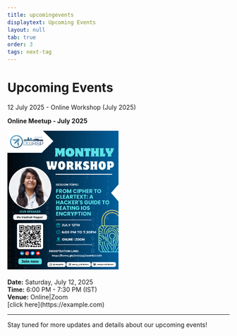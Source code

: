 ```yaml
---
title: upcomingevents
displaytext: Upcoming Events
layout: null
tab: true
order: 3
tags: next-tag
---
```


# Upcoming Events

<!-- [Coming Soon](assets/images/coming_soon_.gif) -->
<summary>12 July 2025 - Online Workshop (July 2025)</summary>
<p>
  <strong>Online Meetup - July 2025</strong>
  <br>
  <div>
    <img src="assets/images/events/July'25/Monthly workshop OWASP- July 12.png" alt="Event Poster" width="50%">
  </div> 
  <br>
  <strong>Date:</strong> Saturday, July 12, 2025
  <br>
  <strong>Time:</strong> 6:00 PM - 7:30 PM (IST)
  <br>
  <strong>Venue:</strong> Online|Zoom
  <br>
  [click here](https://example.com)
  <!-- <strong>Registration link:</strong> [Click here](https://forms.gle/aHxGqzjZwsHBJcG99)-->
  <br>
</p>


---

Stay tuned for more updates and details about our upcoming events!
